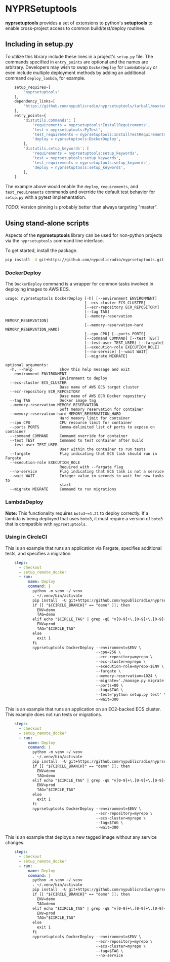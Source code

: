 # NYPRSetuptools

**nyprsetuptools** provides a set of extensions to python's **setuptools** to
enable cross-project access to common build/test/deploy routines.

## Including in setup.py

To utilize this library include these lines in a project's `setup.py` file.
The commands specified in `entry_points` are optional and the names are arbitrary.
Developers may wish to swap `DockerDeploy` for `LambdaDeploy` or even include
multiple deployment methods by adding an additional command `deploy_lambda`, for example.

```python
    setup_requires=[
        'nyprsetuptools'
    ],
    dependency_links=[
        'https://github.com/nypublicradio/nyprsetuptools/tarball/master#egg=nyprsetuptools'
    ],
    entry_points={
        'distutils.commands': [
            'requirements = nyprsetuptools:InstallRequirements',
            'test = nyprsetuptools:PyTest',
            'test_requirements = nyprsetuptools:InstallTestRequirements',
            'deploy = nyprsetuptools:DockerDeploy',
        ],
        'distutils.setup_keywords': [
            'requirements = nyprsetuptools:setup_keywords',
            'test = nyprsetuptools:setup_keywords',
            'test_requirements = nyprsetuptools:setup_keywords',
            'deploy = nyprsetuptools:setup_keywords',
        ],
    }
```

The example above would enable the `deploy`, `requirements`, and `test_requirements`
commands and override the default test behavior for `setup.py` with a pytest implementation.

*TODO*: Version pinning is probably better than always targeting "master".

## Using stand-alone scripts

Aspects of the **nyprsetuptools** library can be used for non-python projects
via the `nyprsetuptools` command line interface.

To get started, install the package.

```bash
pip install -U git+https://github.com/nypublicradio/nyprsetuptools.git
```

### DockerDeploy

The `DockerDeploy` command is a wrapper for common tasks involved in deploying
images to AWS ECS.

```
usage: nyprsetuptools DockerDeploy [-h] [--environment ENVIRONMENT]
                                   [--ecs-cluster ECS_CLUSTER]
                                   [--ecr-repository ECR_REPOSITORY]
                                   [--tag TAG]
                                   [--memory-reservation MEMORY_RESERVATION]
                                   [--memory-reservation-hard MEMORY_RESERVATION_HARD]
                                   [--cpu CPU] [--ports PORTS]
                                   [--command COMMAND] [--test TEST]
                                   [--test-user TEST_USER] [--fargate]
                                   [--execution-role EXECUTION_ROLE]
                                   [--no-service] [--wait WAIT]
                                   [--migrate MIGRATE]

optional arguments:
  -h, --help            show this help message and exit
  --environment ENVIRONMENT
                        Environment to deploy
  --ecs-cluster ECS_CLUSTER
                        Base name of AWS ECS target cluster
  --ecr-repository ECR_REPOSITORY
                        Base name of AWS ECR Docker repository
  --tag TAG             Docker image tag
  --memory-reservation MEMORY_RESERVATION
                        Soft memory reservation for container
  --memory-reservation-hard MEMORY_RESERVATION_HARD
                        Hard memory limit for container
  --cpu CPU             CPU resource limit for container
  --ports PORTS         Comma-delimited list of ports to expose on container
  --command COMMAND     Command override for container
  --test TEST           Command to test container after build
  --test-user TEST_USER
                        User within the container to run tests
  --fargate             Flag indicating that ECS task should run in Fargate
  --execution-role EXECUTION_ROLE
                        Required with --fargate flag
  --no-service          Flag indicating that ECS task is not a service
  --wait WAIT           Integer value in seconds to wait for new tasks to
                        start
  --migrate MIGRATE     Command to run migrations
```

### LambdaDeploy

**Note:** This functionality requires `boto3~=1.21` to deploy correctly.
If a lambda is being deployed that uses `boto3`, it must require a version of
`boto3` that is compatible with `nyprsetuptools`.

### Using in CircleCI

This is an example that runs an application via Fargate, specifies additional tests,
and specifies a migration.

```yaml
    steps:
      - checkout
      - setup_remote_docker
      - run:
          name: Deploy
          command: |
            python -m venv ~/.venv
            . ~/.venv/bin/activate
            pip install  -U git+https://github.com/nypublicradio/nyprsetuptools.git
            if [[ "${CIRCLE_BRANCH}" == "demo" ]]; then
              ENV=demo
              TAG=demo
            elif echo "$CIRCLE_TAG" | grep -qE "v[0-9]+\.[0-9]+\.[0-9]+"; then
              ENV=prod
              TAG="$CIRCLE_TAG"
            else
              exit 1
            fi
            nyprsetuptools DockerDeploy --environment=$ENV \
                                        --cpu=256 \
                                        --ecr-repository=myrepo \
                                        --ecs-cluster=myrepo \
                                        --execution-role=myrepo-$ENV \
                                        --fargate \
                                        --memory-reservation=1024 \
                                        --migrate='./manage.py migrate' \
                                        --ports=80 \
                                        --tag=$TAG \
                                        --test='python setup.py test' \
                                        --wait=300
```

This is an example that runs an application on an EC2-backed ECS cluster.
This example does not run tests or migrations.

```yaml
    steps:
      - checkout
      - setup_remote_docker
      - run:
          name: Deploy
          command: |
            python -m venv ~/.venv
            . ~/.venv/bin/activate
            pip install  -U git+https://github.com/nypublicradio/nyprsetuptools.git
            if [[ "${CIRCLE_BRANCH}" == "demo" ]]; then
              ENV=demo
              TAG=demo
            elif echo "$CIRCLE_TAG" | grep -qE "v[0-9]+\.[0-9]+\.[0-9]+"; then
              ENV=prod
              TAG="$CIRCLE_TAG"
            else
              exit 1
            fi
            nyprsetuptools DockerDeploy --environment=$ENV \
                                        --ecr-repository=myrepo \
                                        --ecs-cluster=myrepo \
                                        --tag=$TAG \
                                        --wait=300
```

This is an example that deploys a new tagged image without any service changes.

```yaml
    steps:
      - checkout
      - setup_remote_docker
      - run:
          name: Deploy
          command: |
            python -m venv ~/.venv
            . ~/.venv/bin/activate
            pip install  -U git+https://github.com/nypublicradio/nyprsetuptools.git
            if [[ "${CIRCLE_BRANCH}" == "demo" ]]; then
              ENV=demo
              TAG=demo
            elif echo "$CIRCLE_TAG" | grep -qE "v[0-9]+\.[0-9]+\.[0-9]+"; then
              ENV=prod
              TAG="$CIRCLE_TAG"
            else
              exit 1
            fi
            nyprsetuptools DockerDeploy --environment=$ENV \
                                        --ecr-repository=myrepo \
                                        --ecs-cluster=myrepo \
                                        --tag=$TAG \
                                        --no-service
```
